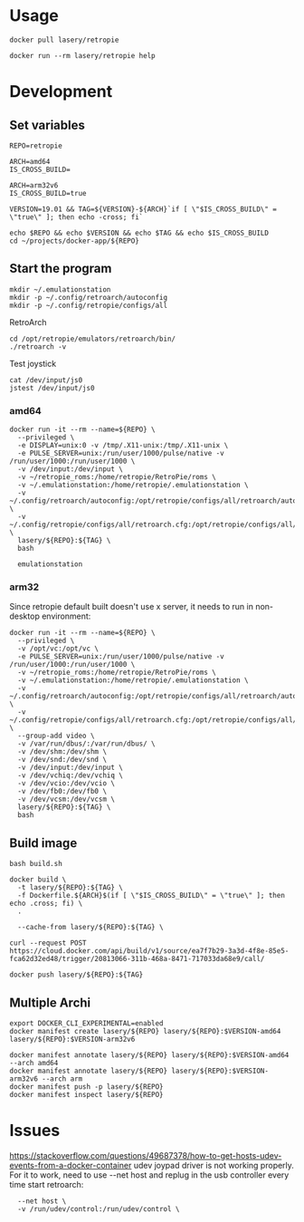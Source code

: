 # Usage
```
docker pull lasery/retropie

docker run --rm lasery/retropie help
```

# Development

## Set variables
```
REPO=retropie

ARCH=amd64
IS_CROSS_BUILD=

ARCH=arm32v6
IS_CROSS_BUILD=true

VERSION=19.01 && TAG=${VERSION}-${ARCH}`if [ \"$IS_CROSS_BUILD\" = \"true\" ]; then echo -cross; fi`

echo $REPO && echo $VERSION && echo $TAG && echo $IS_CROSS_BUILD
cd ~/projects/docker-app/${REPO}
```

## Start the program
```
mkdir ~/.emulationstation
mkdir -p ~/.config/retroarch/autoconfig
mkdir -p ~/.config/retropie/configs/all
```

RetroArch
```
cd /opt/retropie/emulators/retroarch/bin/
./retroarch -v
```

Test joystick
```
cat /dev/input/js0
jstest /dev/input/js0
```

### amd64
```
docker run -it --rm --name=${REPO} \
  --privileged \
  -e DISPLAY=unix:0 -v /tmp/.X11-unix:/tmp/.X11-unix \
  -e PULSE_SERVER=unix:/run/user/1000/pulse/native -v /run/user/1000:/run/user/1000 \
  -v /dev/input:/dev/input \
  -v ~/retropie_roms:/home/retropie/RetroPie/roms \
  -v ~/.emulationstation:/home/retropie/.emulationstation \
  -v ~/.config/retroarch/autoconfig:/opt/retropie/configs/all/retroarch/autoconfig/ \
  -v ~/.config/retropie/configs/all/retroarch.cfg:/opt/retropie/configs/all/retroarch.cfg \
  lasery/${REPO}:${TAG} \
  bash

  emulationstation
```

### arm32
Since retropie default built doesn't use x server, it needs to run in non-desktop environment:
```
docker run -it --rm --name=${REPO} \
  --privileged \
  -v /opt/vc:/opt/vc \
  -e PULSE_SERVER=unix:/run/user/1000/pulse/native -v /run/user/1000:/run/user/1000 \
  -v ~/retropie_roms:/home/retropie/RetroPie/roms \
  -v ~/.emulationstation:/home/retropie/.emulationstation \
  -v ~/.config/retroarch/autoconfig:/opt/retropie/configs/all/retroarch/autoconfig/ \
  -v ~/.config/retropie/configs/all/retroarch.cfg:/opt/retropie/configs/all/retroarch.cfg \
  --group-add video \
  -v /var/run/dbus/:/var/run/dbus/ \
  -v /dev/shm:/dev/shm \
  -v /dev/snd:/dev/snd \
  -v /dev/input:/dev/input \
  -v /dev/vchiq:/dev/vchiq \
  -v /dev/vcio:/dev/vcio \
  -v /dev/fb0:/dev/fb0 \
  -v /dev/vcsm:/dev/vcsm \
  lasery/${REPO}:${TAG} \
  bash
```

## Build image
```
bash build.sh

docker build \
  -t lasery/${REPO}:${TAG} \
  -f Dockerfile.${ARCH}$(if [ \"$IS_CROSS_BUILD\" = \"true\" ]; then echo .cross; fi) \
  .

  --cache-from lasery/${REPO}:${TAG} \

curl --request POST https://cloud.docker.com/api/build/v1/source/ea7f7b29-3a3d-4f8e-85e5-fca62d32ed48/trigger/20813066-311b-468a-8471-717033da68e9/call/

docker push lasery/${REPO}:${TAG}
```

## Multiple Archi
```
export DOCKER_CLI_EXPERIMENTAL=enabled
docker manifest create lasery/${REPO} lasery/${REPO}:$VERSION-amd64 lasery/${REPO}:$VERSION-arm32v6

docker manifest annotate lasery/${REPO} lasery/${REPO}:$VERSION-amd64 --arch amd64
docker manifest annotate lasery/${REPO} lasery/${REPO}:$VERSION-arm32v6 --arch arm
docker manifest push -p lasery/${REPO}
docker manifest inspect lasery/${REPO}
```

# Issues
https://stackoverflow.com/questions/49687378/how-to-get-hosts-udev-events-from-a-docker-container
udev joypad driver is not working properly. For it to work, need to use
--net host and replug in the usb controller every time start retroarch:

```
  --net host \
  -v /run/udev/control:/run/udev/control \
```
